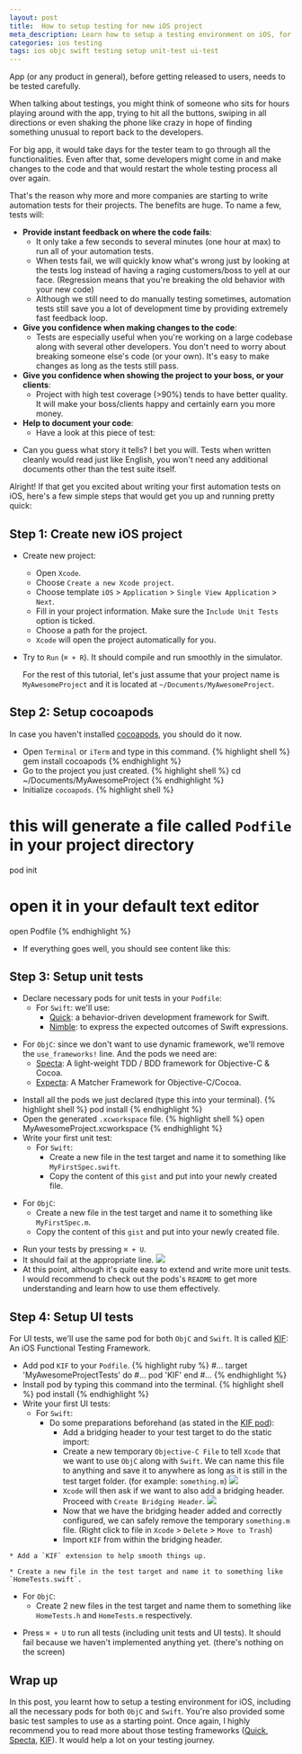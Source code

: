 ```yaml
---
layout: post
title:  How to setup testing for new iOS project
meta_description: Learn how to setup a testing environment on iOS, for both ObjC and Swift
categories: ios testing
tags: ios objc swift testing setup unit-test ui-test
---
```


App (or any product in general), before getting released to users, needs to be tested carefully.

When talking about testings, you might think of someone who sits for hours playing around with the app, trying to hit all the buttons, swiping in all directions or even shaking the phone like crazy in hope of finding something unusual to report back to the developers.

For big app, it would take days for the tester team to go through all the functionalities. Even after that, some developers might come in and make changes to the code and that would restart the whole testing process all over again.

That's the reason why more and more companies are starting to write automation tests for their projects. The benefits are huge. To name a few, tests will:

* **Provide instant feedback on where the code fails**:
  * It only take a few seconds to several minutes (one hour at max) to run all of your automation tests.
  * When tests fail, we will quickly know what's wrong just by looking at the tests log instead of having a raging customers/boss to yell at our face. (Regression means that you're breaking the old behavior with your new code)
  * Although we still need to do manually testing sometimes, automation tests still save you a lot of development time by providing extremely fast feedback loop.
* **Give you confidence when making changes to the code**:
  * Tests are especially useful when you're working on a large codebase along with several other developers. You don't need to worry about breaking someone else's code (or your own). It's easy to make changes as long as the tests still pass.
* **Give you confidence when showing the project to your boss, or your clients**:
  * Project with high test coverage (>90%) tends to have better quality. It will make your boss/clients happy and certainly earn you more money.
* **Help to document your code**:
  * Have a look at this piece of test:
<script src="https://gist.github.com/hoang-tran/8be1f1f622fac12b7c2b934e973743f3.js"></script>
  * Can you guess what story it tells? I bet you will. Tests when written cleanly would read just like English, you won't need any additional documents other than the test suite itself.

Alright! If that get you excited about writing your first automation tests on iOS, here's a few simple steps that would get you up and running pretty quick:

## Step 1: Create new iOS project
* Create new project:
  * Open `Xcode`.
  * Choose `Create a new Xcode project`.
  * Choose template `iOS` > `Application` > `Single View Application` > `Next`.
  * Fill in your project information. Make sure the `Include Unit Tests` option is ticked.
  * Choose a path for the project.
  * `Xcode` will open the project automatically for you.
* Try to `Run` (`⌘ + R`). It should compile and run smoothly in the simulator.

  For the rest of this tutorial, let's just assume that your project name is `MyAwesomeProject` and it is located at `~/Documents/MyAwesomeProject`.

## Step 2: Setup cocoapods
In case you haven't installed [cocoapods](https://cocoapods.org/), you should do it now.

* Open `Terminal` or `iTerm` and type in this command.
{% highlight shell %}
gem install cocoapods
{% endhighlight %}
* Go to the project you just created.
{% highlight shell %}
cd ~/Documents/MyAwesomeProject
{% endhighlight %}
* Initialize `cocoapods`.
{% highlight shell %}
# this will generate a file called `Podfile` in your project directory
pod init

# open it in your default text editor
open Podfile
{% endhighlight %}
* If everything goes well, you should see content like this:
<script src="https://gist.github.com/hoang-tran/7ecf5a053e29c11fb852465b124f4a23.js"></script>

## Step 3: Setup unit tests

* Declare necessary pods for unit tests in your `Podfile`:
  * For `Swift`: we'll use:
    * [Quick](https://github.com/Quick/Quick): a behavior-driven development framework for Swift.
    * [Nimble](https://github.com/Quick/Nimble): to express the expected outcomes of Swift expressions.
<script src="https://gist.github.com/hoang-tran/8d55ae15555e2d70ea5de8ae31c73936.js"></script>
  * For `ObjC`: since we don't want to use dynamic framework, we'll remove the `use_frameworks!` line. And the pods we need are:
    * [Specta](https://github.com/specta/specta): A light-weight TDD / BDD framework for Objective-C & Cocoa.
    * [Expecta](https://github.com/specta/expecta/): A Matcher Framework for Objective-C/Cocoa.
<script src="https://gist.github.com/hoang-tran/043646f783b7fe19d0731494ba3f2818.js"></script>
* Install all the pods we just declared (type this into your terminal).
{% highlight shell %}
pod install
{% endhighlight %}
* Open the generated `.xcworkspace` file.
{% highlight shell %}
open MyAwesomeProject.xcworkspace
{% endhighlight %}
* Write your first unit test:
  * For `Swift`:
    * Create a new file in the test target and name it to something like `MyFirstSpec.swift`.
    * Copy the content of this `gist` and put into your newly created file.
<script src="https://gist.github.com/hoang-tran/8b7c0966b8d68b0d150fe33abd30c292.js"></script>
  * For `ObjC`:
    * Create a new file in the test target and name it to something like `MyFirstSpec.m`.
    * Copy the content of this `gist` and put into your newly created file.
<script src="https://gist.github.com/hoang-tran/9ea175f0a52c4aec45b5ee2601edcc5f.js"></script>
* Run your tests by pressing `⌘ + U`.
* It should fail at the appropriate line.
![](/images/how-to-setup-testing-for-new-ios-project/MyFirstSpec-fail.png)
* At this point, although it's quite easy to extend and write more unit tests. I would recommend to check out the pods's `README` to get more understanding and learn how to use them effectively.

## Step 4: Setup UI tests
  For UI tests, we'll use the same pod for both `ObjC` and `Swift`. It is called [KIF](https://github.com/kif-framework/KIF): An iOS Functional Testing Framework.

* Add pod `KIF` to your `Podfile`.
{% highlight ruby %}
#...
target 'MyAwesomeProjectTests' do
  #...
  pod 'KIF'
end
#...
{% endhighlight %}
* Install pod by typing this command into the terminal.
{% highlight shell %}
pod install
{% endhighlight %}
* Write your first UI tests:
  * For `Swift`:
    * Do some preparations beforehand (as stated in the [KIF pod](https://github.com/kif-framework/KIF#use-with-swift)):
      * Add a bridging header to your test target to do the static import:
      * Create a new temporary `Objective-C File` to tell `Xcode` that we want to use `ObjC` along with `Swift`. We can name this file to anything and save it to anywhere as long as it is still in the test target folder. (for example: `something.m`)
![](/images/how-to-setup-testing-for-new-ios-project/create-objc-file.png)
      * `Xcode` will then ask if we want to also add a bridging header. Proceed with `Create Bridging Header`.
![](/images/how-to-setup-testing-for-new-ios-project/add-bridging-header.png)
      * Now that we have the bridging header added and correctly configured, we can safely remove the temporary `something.m` file. (Right click to file in `Xcode` > `Delete` > `Move to Trash`)
      * Import `KIF` from within the bridging header.
<script src="https://gist.github.com/hoang-tran/0915730ed70e45b70e8abb92391b350d.js"></script>
    * Add a `KIF` extension to help smooth things up.
<script src="https://gist.github.com/hoang-tran/c56fd62e18b824be3081d31a86c56860.js"></script>
    * Create a new file in the test target and name it to something like `HomeTests.swift`.
<script src="https://gist.github.com/hoang-tran/014ca12f2d0d15fd985d965d639b9242.js"></script>
  * For `ObjC`:
    * Create 2 new files in the test target and name them to something like `HomeTests.h` and `HomeTests.m` respectively.
<script src="https://gist.github.com/hoang-tran/725c2916bdd6a397dca23f8d97e48e01.js"></script>
<script src="https://gist.github.com/hoang-tran/e29080a787935fb2c53d8efc3bb7d777.js"></script>
* Press `⌘ + U` to run all tests (including unit tests and UI tests). It should fail because we haven't implemented anything yet. (there's nothing on the screen)

## Wrap up

In this post, you learnt how to setup a testing environment for iOS, including all the necessary pods for both `ObjC` and `Swift`. You're also provided some basic test samples to use as a starting point. Once again, I highly recommend you to read more about those testing frameworks ([Quick](https://github.com/Quick/Quick), [Specta](https://github.com/specta/specta), [KIF](https://github.com/kif-framework/KIF)). It would help a lot on your testing journey.
